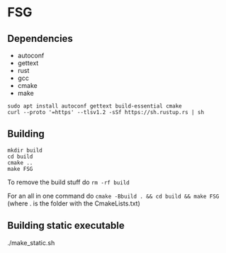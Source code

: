 # FSG

## Dependencies

- autoconf
- gettext
- rust
- gcc 
- cmake
- make

```shell
sudo apt install autoconf gettext build-essential cmake
curl --proto '=https' --tlsv1.2 -sSf https://sh.rustup.rs | sh
```

## Building

```shell
mkdir build
cd build
cmake ..
make FSG
```

To remove the build stuff do `rm -rf build`

For an all in one command do `cmake -Bbuild . && cd build && make FSG` (where . is the folder with the CmakeLists.txt)

## Building static executable

./make_static.sh
